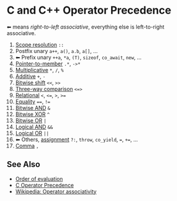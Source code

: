 # C and C++ Operator Precedence

⬅ means *right-to-left associative*,
everything else is left-to-right associative.

1. [Scope resolution](https://en.cppreference.com/w/cpp/language/identifiers#Qualified_identifiers) `::`
2. Postfix unary `a++`, `a()`, `a.b`, `a[]`, ...
3. ⬅ Prefix unary `++a`, `*a`, `(T)`, `sizeof`, `co_await`, `new`, ...
4. [Pointer-to-member](https://en.cppreference.com/w/cpp/language/operator_member_access#Built-in_pointer-to-member_access_operators) `.*`, `->*`
5. [Multiplicative](https://en.cppreference.com/w/cpp/language/operator_arithmetic#Multiplicative_operators) `*`, `/`, `%`
6. [Additive](https://en.cppreference.com/w/cpp/language/operator_arithmetic#Additive_operators) `+`, `-`
7. [Bitwise shift](https://en.cppreference.com/w/cpp/language/operator_arithmetic#Bitwise_shift_operators) `<<`, `>>`
8. [Three-way comparison](https://en.cppreference.com/w/cpp/language/operator_comparison#Three-way_comparison) `<=>`
9. [Relational](https://en.cppreference.com/w/cpp/language/operator_comparison) `<`, `<=`, `>`, `>=`
10. [Equality](https://en.cppreference.com/w/cpp/language/operator_comparison) `==`, `!=`
11. [Bitwise AND](https://en.cppreference.com/w/cpp/language/operator_arithmetic#Bitwise_logic_operators) `&`
12. [Bitwise XOR](https://en.cppreference.com/w/cpp/language/operator_arithmetic#Bitwise_logic_operators) `^`
13. [Bitwise OR](https://en.cppreference.com/w/cpp/language/operator_arithmetic#Bitwise_logic_operators) `|`
14.  [Logical AND](https://en.cppreference.com/w/cpp/language/operator_logical) `&&`
15. [Logical OR](https://en.cppreference.com/w/cpp/language/operator_logical) `||`
16. ⬅ Others, [assignment](https://en.cppreference.com/w/cpp/language/operator_assignment#Builtin_direct_assignment) `?:`, `throw`, `co_yield`, `=`, `+=`, ...
17. [Comma](https://en.cppreference.com/w/cpp/language/operator_other#Built-in_comma_operator) `,`

## See Also
- [Order of evaluation](https://en.cppreference.com/w/cpp/language/eval_order)
- [C Operator Precedence](https://en.cppreference.com/w/c/language/operator_precedence)
- [Wikipedia: Operator associativity](https://en.wikipedia.org/wiki/Operator_associativity)
